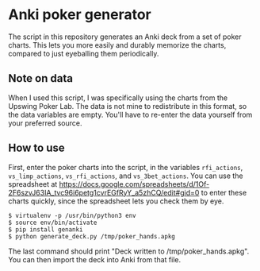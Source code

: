 # Anki poker generator

The script in this repository generates an Anki deck from a set of poker charts. This lets you more
easily and durably memorize the charts, compared to just eyeballing them periodically.

## Note on data

When I used this script, I was specifically using the charts from the Upswing Poker Lab. The data is
not mine to redistribute in this format, so the data variables are empty. You'll have to re-enter
the data yourself from your preferred source.

## How to use

First, enter the poker charts into the script, in the variables `rfi_actions`, `vs_limp_actions`,
`vs_rfi_actions`, and `vs_3bet_actions`. You can use the spreadsheet at
https://docs.google.com/spreadsheets/d/1Of-2F6szvJ63IA_tvc96i6petg1cvrEGfRyY_a5zhCQ/edit#gid=0 to
enter these charts quickly, since the spreadsheet lets you check them by eye.

```
$ virtualenv -p /usr/bin/python3 env
$ source env/bin/activate
$ pip install genanki
$ python generate_deck.py /tmp/poker_hands.apkg
```

The last command should print "Deck written to /tmp/poker_hands.apkg". You can then import the deck
into Anki from that file.